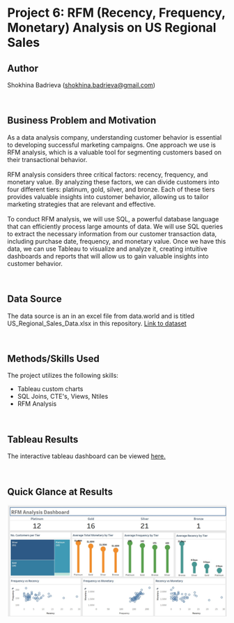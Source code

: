# Project 6: RFM (Recency, Frequency, Monetary) Analysis on US Regional Sales

## Author
Shokhina Badrieva
(shokhina.badrieva@gmail.com)

<br>

## Business Problem and Motivation
As a data analysis company, understanding customer behavior is essential to developing successful marketing campaigns. One approach we use is RFM analysis, which is a valuable tool for segmenting customers based on their transactional behavior.
<br>
<br>
RFM analysis considers three critical factors: recency, frequency, and monetary value. By analyzing these factors, we can divide customers into four different tiers: platinum, gold, silver, and bronze. Each of these tiers provides valuable insights into customer behavior, allowing us to tailor marketing strategies that are relevant and effective.
<br>
<br>
To conduct RFM analysis, we will use SQL, a powerful database language that can efficiently process large amounts of data. We will use SQL queries to extract the necessary information from our customer transaction data, including purchase date, frequency, and monetary value. Once we have this data, we can use Tableau to visualize and analyze it, creating intuitive dashboards and reports that will allow us to gain valuable insights into customer behavior.

<br>

## Data Source
The data source is an in an excel file from data.world and is titled US_Regional_Sales_Data.xlsx in this repository. [Link to dataset](https://data.world/dataman-udit/us-regional-sales-data)

<br>

## Methods/Skills Used
The project utilizes the following skills:
* Tableau custom charts
* SQL Joins, CTE's, Views, Ntiles
* RFM Analysis


<br>

## Tableau Results
The interactive tableau dashboard can be viewed [here.](https://public.tableau.com/app/profile/shokhina.badrieva/viz/RFM_Analysis_Dashboard/Dashboard1)

<br>

## Quick Glance at Results
![Alt text](Quick_glance.jpg "RFM Analysis Dashboard")
